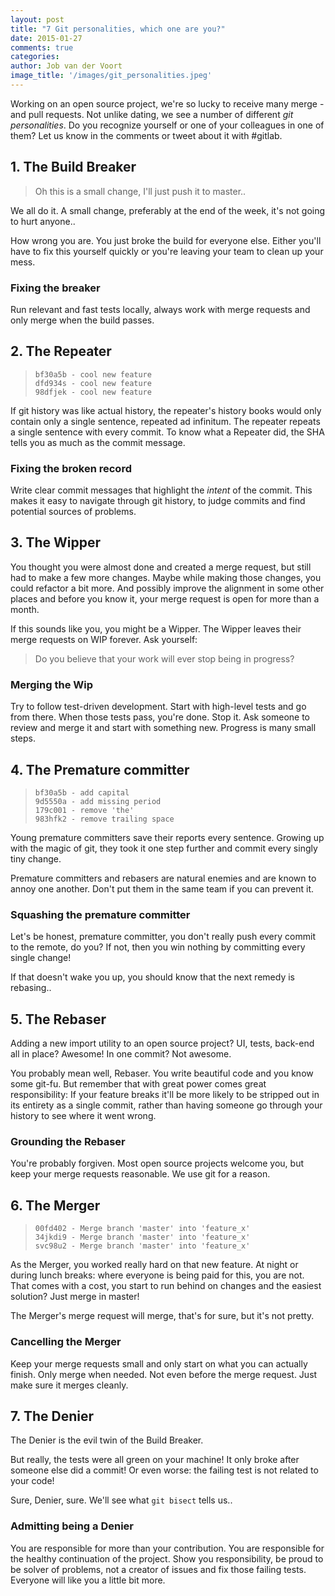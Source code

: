 ```yaml
---
layout: post
title: "7 Git personalities, which one are you?"
date: 2015-01-27
comments: true
categories:
author: Job van der Voort
image_title: '/images/git_personalities.jpeg'
---
```


Working on an open source project, we're so lucky to receive many merge -and
pull requests. Not unlike dating, we see a number of different _git personalities_.
Do you recognize yourself or one of your colleagues in one of them? Let us know in the comments
or tweet about it with #gitlab.

## 1. The Build Breaker

> Oh this is a small change, I'll just push it to master..

We all do it. A small change, preferably at the end of the week, it's not
going to hurt anyone..

How wrong you are. You just broke the build for everyone
else. Either you'll have to fix this yourself quickly or you're leaving your
team to clean up your mess.

### Fixing the breaker

Run relevant and fast tests locally, always work with merge requests and only merge when the build
passes.

## 2. The Repeater

> ```
> bf30a5b - cool new feature
> dfd934s - cool new feature
> 98dfjek - cool new feature
> ```

If git history was like actual history, the repeater's history books would only
contain only a single sentence, repeated ad infinitum. The repeater repeats a single
sentence with every commit. To know what a Repeater did, the SHA tells you
as much as the commit message.

### Fixing the broken record

Write clear commit messages that highlight the _intent_ of the commit.
This makes it easy to navigate through git history, to judge commits
and find potential sources of problems.


## 3. The Wipper

You thought you were almost done and created a merge request, but still had to
make a few more changes. Maybe while making those changes, you could refactor
a bit more. And possibly improve the alignment in some other places and before
you know it, your merge request is open for more than a month.

If this sounds like you, you might be a Wipper. The Wipper leaves their merge
requests on WIP forever. Ask yourself:

> Do you believe that your work will ever stop being in progress?

### Merging the Wip

Try to follow test-driven development. Start with high-level tests and go from
there. When those tests pass, you're done. Stop it. Ask someone to review and
merge it and start with something new. Progress is many small steps.

## 4. The Premature committer

> ```
> bf30a5b - add capital
> 9d5550a - add missing period
> 179c001 - remove 'the'
> 983hfk2 - remove trailing space
> ```

Young premature committers save their reports every sentence. Growing up
with the magic of git, they took it one step further and commit every singly
tiny change.

Premature committers and rebasers are natural enemies and are known to
annoy one another. Don't put them in the same team if you can prevent it.

### Squashing the premature committer

Let's be honest, premature committer, you don't really push every commit to
the remote, do you? If not, then you win nothing by committing every single change!

If that doesn't wake you up, you should know that the next remedy is rebasing..

## 5. The Rebaser

Adding a new import utility to an open source project? UI, tests, back-end
all in place? Awesome! In one commit? Not awesome.

You probably mean well, Rebaser. You write beautiful code and you know some
git-fu. But remember that with great power comes great responsibility:
If your feature breaks it'll be more likely to be stripped out in its entirety
as a single commit, rather than having someone go through your history to see
where it went wrong.

### Grounding the Rebaser

You're probably forgiven. Most open source projects welcome you, but
keep your merge requests reasonable. We use git for a reason.

## 6. The Merger

> ```
> 00fd402 - Merge branch 'master' into 'feature_x'
> 34jkdi9 - Merge branch 'master' into 'feature_x'
> svc98u2 - Merge branch 'master' into 'feature_x'
> ```

As the Merger, you worked really hard on that new feature. At night or during
lunch breaks: where everyone is being paid for this, you are not. That comes
with a cost, you start to run behind on changes and the easiest solution?
Just merge in master!

The Merger's merge request will merge, that's for sure, but it's not pretty.

### Cancelling the Merger

Keep your merge requests small and only start on what you can actually finish.
Only merge when needed. Not even before the merge request.
Just make sure it merges cleanly.

## 7. The Denier

The Denier is the evil twin of the Build Breaker.

But really, the tests were all green on your machine! It only broke after
someone else did a commit! Or even worse: the failing test is not related to
your code!

Sure, Denier, sure. We'll see what `git bisect` tells us..

### Admitting being a Denier

You are responsible for more than your contribution. You are responsible for
the healthy continuation of the project. Show you responsibility, be proud
to be solver of problems, not a creator of issues and fix those failing tests.
Everyone will like you a little bit more.
